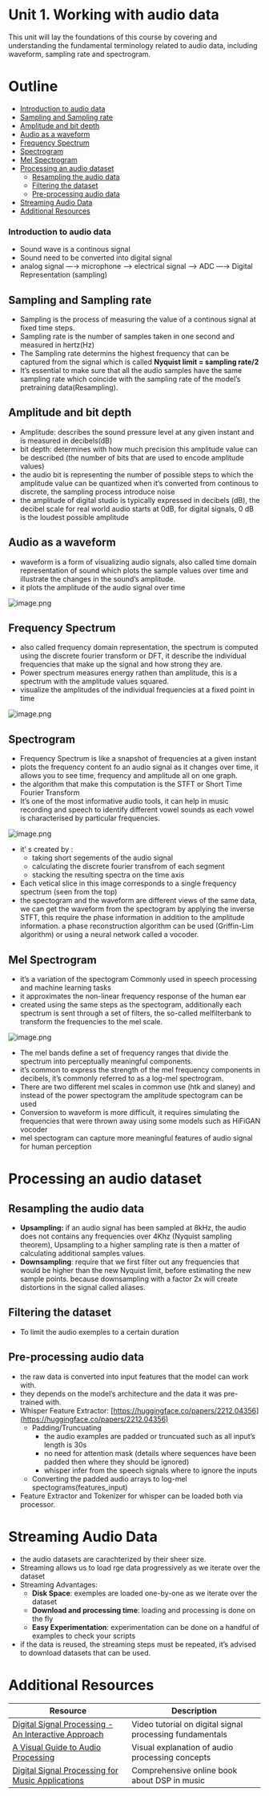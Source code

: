 # Unit 1. Working with audio data

This unit will lay the foundations of this course by covering and understanding the fundamental terminology related to audio data, including waveform, sampling rate and spectrogram.


# Outline

- [Introduction to audio data](#introduction-to-audio-data)
- [Sampling and Sampling rate](#sampling-and-sampling-rate)
- [Amplitude and bit depth](#amplitude-and-bit-depth)
- [Audio as a waveform](#audio-as-a-waveform)
- [Frequency Spectrum](#frequency-spectrum)
- [Spectrogram](#spectrogram)
- [Mel Spectrogram](#mel-spectrogram)
- [Processing an audio dataset](#processing-an-audio-dataset)
    - [Resampling the audio data](#resampling-the-audio-data)
    - [Filtering the dataset](#filtering-the-dataset)
    - [Pre-processing audio data](#pre-processing-audio-data)
- [Streaming Audio Data](#streaming-audio-data)
- [Additional Resources](#additional-resources)



### Introduction to audio data

- Sound wave  is a continous signal
- Sound need to be converted into digital signal
- analog signal —→ microphone —> electrical signal —> ADC —→ Digital Representation (sampling)

## Sampling and Sampling rate

- Sampling is the process of measuring the value of a continous signal at fixed time steps.
- Sampling rate is the number of samples taken in one second and measured in hertz(Hz)
- The Sampling rate determins the highest frequency that can be captured from the signal which is  called **Nyquist limit = sampling rate/2**
- It’s essential to make sure that all the audio samples have the same sampling rate which coincide with the sampling rate of the model’s pretraining data(Resampling).

## Amplitude and bit depth

- Amplitude: describes the sound pressure level at any given instant and is measured in decibels(dB)
- bit depth: determines with how much precision this amplitude value can be described (the number of bits that are used to encode amplitude values)
- the audio bit is representing the number of possible steps to which the amplitude value can be quantized when it’s converted from continous to discrete, the sampling process introduce noise
- the amplitude of digital studio is typically expressed in decibels (dB), the decibel scale for real world audio starts at 0dB, for digital signals, 0 dB is the loudest possible amplitude

## Audio as a waveform

- waveform is a form of visualizing audio signals, also called time domain representation of sound which plots the sample values over time and illustrate the changes in the sound’s amplitude.
- it plots the amplitude of the audio signal over time

![image.png](Unit1-Image/image.png)

## Frequency Spectrum

- also called frequency domain representation, the spectrum is computed using the discrete fourier transform or DFT, it describe the individual frequencies that make up the signal and how strong they are.
- Power spectrum measures energy rathen than amplitude, this is a spectrum with the amplitude values squared.
- visualize the amplitudes of the individual frequencies at a fixed point in time

![image.png](Unit1-Image/image%201.png)

## Spectrogram

- Frequency Spectrum is like a snapshot of frequencies at a given instant
- plots the frequency content fo an audio signal as it changes  over time, it allows you to see time, frequency and amplitude all on one graph.
- the algorithm that make this computation is the STFT or Short Time Fourier Transform
- It’s one of the most informative audio tools, it can help in music recording and speech to identify different vowel sounds as each vowel is characterised by particular frequencies.

![image.png](unit1-Image/image%202.png)

- it’ s created by :
    - taking short segements of the audio signal
    - calculating the discrete fourier transfrom of each segment
    - stacking the resulting spectra on the time axis
- Each vetical slice in this image corresponds to a single frequency spectrum (seen from the top)
- the spectogram and the waveform are different views of the same data, we can get the waveform from the spectogram by applying the inverse STFT, this require the phase information  in addition to the amplitude information. a phase reconstruction algorithm can be used (Griffin-Lim algorithm)  or using a neural network called a vocoder.

## Mel Spectrogram

- it’s a variation of the spectogram Commonly used in speech processing and machine learning tasks
- it approximates the non-linear frequency response of the human ear
- created using the same steps as the spectogram, additionally each spectrum is sent through a set of filters, the so-called melfilterbank    to transform the frequencies to the mel scale.

![image.png](Unit1-Image/image%203.png)

- The mel bands define a set of frequency ranges that divide the spectrum into perceptually meaningful components.
- it’s common to express the strength of the mel frequency components in decibels, it’s commonly referred to as a log-mel spectrogram.
- There are two different mel scales in common use (htk and slaney) and instead of the power spectogram the amplitude spectogram can be used
- Conversion to waveform is more difficult, it requires simulating the frequencies that were thrown away using some models such as HiFiGAN vocoder
- mel spectogram can capture more meaningful features of audio signal for human perception

# Processing an audio dataset

## Resampling the audio data

- **Upsampling:** if an audio signal has been sampled at 8kHz, the audio does not contains any frequencies over 4Khz (Nyquist sampling theorem), Upsampling to a higher sampling rate is then a matter of calculating additional samples values.
- **Downsampling**: require that we first filter out any frequencies that would be higher than the new Nyquist limit, before estimating the new sample points. because downsampling with a factor 2x will create distortions in the signal called aliases.

## Filtering the dataset

- To limit the audio exemples to a certain duration

## Pre-processing audio data

- the raw data is converted into input features that the model can work with.
- they depends on the model’s architecture and the data it was pre-trained with.
- Whisper Feature Extractor:  [https://huggingface.co/papers/2212.04356](https://huggingface.co/papers/2212.04356)
    - Padding/Truncuating
        - the audio examples  are padded or truncuated such as all input’s length is 30s
        - no need for attention mask (details where sequences have been padded then where they should be ignored)
        - whisper infer from the speech signals where to ignore the inputs
    - Converting the padded audio arrays to log-mel spectograms(features_input)
- Feature Extractor and Tokenizer for whisper  can be loaded both via processor.

# Streaming Audio Data

- the audio datasets are carachterized by their sheer size.
- Streaming allows us to load rge data progressively as we iterate over the dataset
- Streaming Advantages:
    - **Disk Space**: exemples are loaded one-by-one as we iterate over the dataset
    - **Download and processing time**: loading and processing is done on the fly
    - **Easy Experimentation**: experimentation can be done on a handful of examples to check your scripts
- if the data is reused, the streaming steps must be repeated, it’s advised to download datasets that can be used.

# Additional Resources

| Resource | Description |
|----------|-------------|
| [Digital Signal Processing - An Interactive Approach](https://youtu.be/cIQ9IXSUzuM) | Video tutorial on digital signal processing fundamentals |
| [A Visual Guide to Audio Processing](https://www.youtube.com/watch?v=wqkKResXWB8) | Visual explanation of audio processing concepts |
| [Digital Signal Processing for Music Applications](https://brianmcfee.net/dstbook-site/content/intro.html) | Comprehensive online book about DSP in music |



